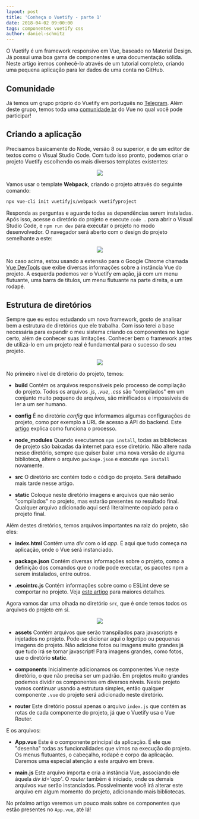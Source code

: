 ```yaml
---
layout: post
title: 'Conheça o Vuetify - parte 1'
date: 2018-04-02 09:00:00 
tags: componentes vuetify css 
author: daniel-schmitz
---
```


O Vuetify é um framework responsivo em Vue, baseado no Material Design. Já possui uma boa gama de componentes e uma documentação sólida. Neste artigo iremos conhecê-lo através de um tutorial completo, criando uma pequena aplicação para ler dados de uma conta no GitHub.

## Comunidade

Já temos um grupo próprio do Vuetify em português no [Telegram](https://t.me/vuetifybr). Além deste grupo, temos toda uma [comunidade br](https://github.com/vuejs-br/comunidades) do Vue no qual você pode participar! 

## Criando a aplicação

Precisamos basicamente do Node, versão 8 ou superior, e de um editor de textos como o Visual Studio Code. Com tudo isso pronto, podemos criar o projeto Vuetify escolhendo os mais diversos templates existentes:

<p align="center">
<img src="https://i.imgur.com/ApVRDTu.png">
</p>

Vamos usar o template **Webpack**, criando o projeto através do seguinte comando:

```bash
npx vue-cli init vuetifyjs/webpack vuetifyproject
```

Responda as perguntas e aguarde todas as dependências serem instaladas. Após isso, acesse o diretório do projeto e execute `code .` para abrir o Visual Studio Code, e `npm run dev` para executar o projeto no modo desenvolvedor. O navegador será aberto com o design do projeto semelhante a este:

<p align="center">
<img src="https://i.imgur.com/GAJJzxz.png">
</p>

No caso acima, estou usando a extensão para o Google Chrome chamada [Vue DevTools](https://github.com/vuejs/vue-devtools) que exibe diversas informações sobre a instância Vue do projeto. A esquerda podemos ver o Vuetify em ação, já com um menu flutuante, uma barra de títulos, um menu flutuante na parte direita, e um rodapé.

## Estrutura de diretórios

Sempre que eu estou estudando um novo framework, gosto de analisar bem a estrutura de diretórios que ele trabalha. Com isso terei a base necessária para expandir o meu sistema criando os componentes no lugar certo, além de conhecer suas limitações. Conhecer bem o framework antes de utilizá-lo em um projeto real é fundamental para o sucesso do seu projeto.

<p align="center">
<img src="https://i.imgur.com/KOcJvtx.png">
</p>

No primeiro nível de diretório do projeto, temos:

- **build** Contém os arquivos responsáveis pelo processo de compilação do projeto. Todos os arquivos *.js*, *.vue*, *.css* são "compilados" em um conjunto muito pequeno de arquivos, são minificados e impossíveis de ler a um ser humano.

- **config** É no diretório *config* que informamos algumas configurações de projeto, como por exemplo a URL de acesso a API do backend. Este [artigo](http://vuejs-brasil.com.br/trabalhando-com-arquivos-env-no-vue/) explica como funciona o processo.

- **node_modules** Quando executamos `npm install`, todas as bibliotecas de projeto são baixadas da internet para esse diretório. Não altere nada nesse diretório, sempre que quiser baixr uma nova versão de alguma biblioteca, altere o arquivo `package.json` e execute `npm install` novamente.

- **src** O diretório src contém todo o código do projeto. Será detalhado mais tarde nesse artigo.

- **static** Coloque neste diretório imagens e arquivos que não serão "compilados" no projeto, mas estarão presentes no resultado final. Qualquer arquivo adicionado aqui será literalmente copiado para o projeto final.

Além destes diretórios, temos  arquivos importantes na raiz do projeto, são eles:

- **index.html** Contém uma *div* com o id *app*. É aqui que tudo começa na aplicação, onde o Vue será instanciado. 

- **package.json** Contém diversas informações sobre o projeto, como a definição dos comandos que o node pode executar, os pacotes npm a serem instalados, entre outros.

- **.esointrc.js** Contém informações sobre como o ESLint deve se comportar no projeto. Veja [este artigo](http://vuejs-brasil.com.br/deixe-o-eslint-trabalhar-para-voce-no-visual-studio-code/) para maiores detalhes.

Agora vamos dar uma olhada no diretório `src`, que é onde temos todos os arquivos do projeto em si. 

<p align="center">
<img src="https://i.imgur.com/eFQ2NMS.png">
</p>

- **assets** Contém arquivos que serão transpilados para javascripts e injetados no projeto. Pode-se dicionar aqui o logotipo ou pequenas imagens do projeto. Não adicione fotos ou imagens muito grandes já que tudo irá se tornar javascript! Para imagens grandes, como fotos, use o diretório **static**.

- **components** Inicialmente adicionamos os componentes Vue neste diretório, o que não precisa ser um padrão. Em projetos muito grandes podemos dividir os componentes em diversos níveis. Neste projeto vamos continuar usando a estrutura simples, então qualquer componente `.vue` do projeto será adicionado neste diretório.

- **router** Este diretório possui apenas o arquivo `index.js` que contém as rotas de cada componente do projeto, já que o Vuetify usa o Vue Router.

E os arquivos:

- **App.vue** Este é o componente principal da aplicação. É ele que "desenha" todas as funcionalidades que vimos na execução do projeto. Os menus flutuantes, o cabeçalho, rodapé e corpo da aplicação. Daremos uma especial atenção a este arquivo em breve.

- **main.js** Este arquivo importa e cria a instância Vue, associando ele àquela *div id='app'*. O *router* também é iniciado, onde os demais arquivos *vue* serão instanciados. Possivelmente você irá alterar este arquivo em algum momento do projeto, adicionando mais bibliotecas.

No próximo artigo veremos um pouco mais sobre os componentes que estão presentes no `App.vue`, até lá!


